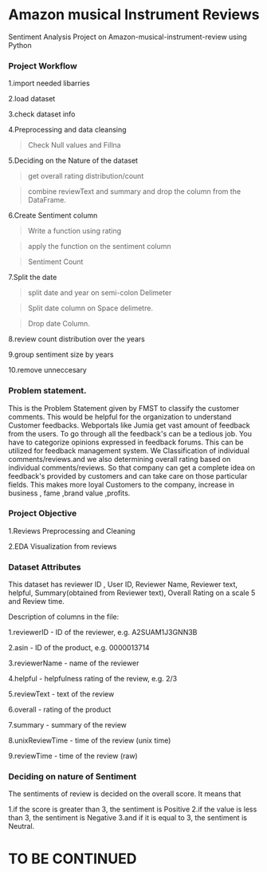 # Amazon musical Instrument Reviews 
Sentiment Analysis  Project on Amazon-musical-instrument-review using Python 

### Project Workflow
1.import needed libarries 

2.load dataset

3.check dataset info

4.Preprocessing and data cleansing

>   Check Null values and Fillna

5.Deciding on the Nature of the dataset

>   get overall rating distribution/count

>   combine reviewText and summary and drop the column from the DataFrame.

6.Create Sentiment column

>   Write a function using rating

>   apply the function on the sentiment column

>   Sentiment Count

7.Split the date

>   split date and year on semi-colon Delimeter

>   Split date column on Space delimetre.

> Drop date Column. 

8.review count distribution over the years

9.group sentiment size by years

10.remove unneccesary 






### Problem statement.
This is the Problem Statement given by FMST to classify the customer comments. This would be helpful for the organization to understand Customer feedbacks.
Webportals like Jumia get vast amount of feedback from the users. To go through all the feedback's can be a tedious job. You have to categorize opinions expressed in feedback forums. This can be utilized for feedback management system. We Classification of individual comments/reviews.and we also determining overall rating based on individual comments/reviews. So that company can get a complete idea on feedback's provided by customers and can take care on those particular fields. This makes more loyal Customers to the company, increase in business , fame ,brand value ,profits.

### Project Objective
1.Reviews Preprocessing and Cleaning

2.EDA Visualization from reviews
### Dataset Attributes
This dataset has reviewer ID , User ID, Reviewer Name, Reviewer text, helpful, Summary(obtained from Reviewer text), Overall Rating on a scale 5 and Review time.

Description of columns in the file:

1.reviewerID - ID of the reviewer, e.g. A2SUAM1J3GNN3B

2.asin - ID of the product, e.g. 0000013714

3.reviewerName - name of the reviewer

4.helpful - helpfulness rating of the review, e.g. 2/3

5.reviewText - text of the review

6.overall - rating of the product

7.summary - summary of the review

8.unixReviewTime - time of the review (unix time)

9.reviewTime - time of the review (raw)


### Deciding on nature of Sentiment
The sentiments of review is decided on the overall score. It means that

1.if the score is greater than 3, the sentiment is Positive
2.if the value is less than 3, the sentiment is Negative
3.and if it is equal to 3, the sentiment is Neutral.


# TO BE CONTINUED 
